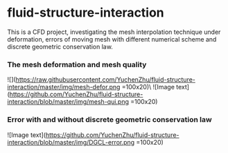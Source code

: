 # fluid-structure-interaction
This is a CFD project, investigating the mesh interpolation technique under deformation, errors of moving mesh with different numerical scheme and discrete geometric conservation law.

### The mesh deformation and mesh quality
![](https://raw.githubusercontent.com/YuchenZhu/fluid-structure-interaction/master/img/mesh-defor.png =100x20)\\
![Image text](https://github.com/YuchenZhu/fluid-structure-interaction/blob/master/img/mesh-qui.png =100x20)
### Error with and without discrete geometric conservation law
![Image text](https://github.com/YuchenZhu/fluid-structure-interaction/blob/master/img/DGCL-error.png =100x20) 
